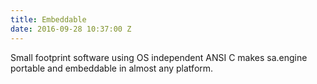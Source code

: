 ```yaml
---
title: Embeddable
date: 2016-09-28 10:37:00 Z
---
```


Small footprint software using OS independent ANSI C makes sa.engine portable and embeddable in almost any platform.